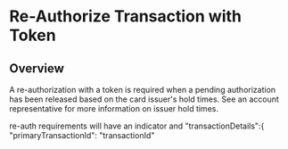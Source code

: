 # Re-Authorize Transaction with Token

## Overview

A re-authorization with a token is required when a pending authorization has been released based on the card issuer's hold times. See an account representative for more information on issuer hold times.

re-auth requirements will have an indicator and "transactionDetails":{        "primaryTransactionId": "transactionId"
